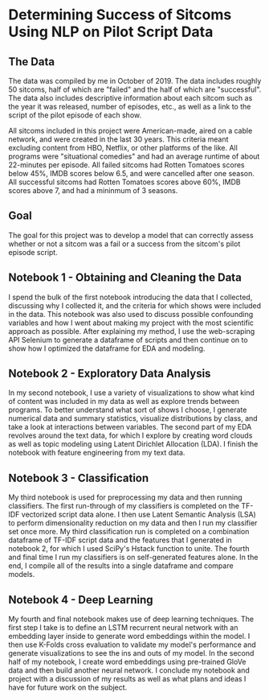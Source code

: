 
# Determining Success of Sitcoms Using NLP on Pilot Script Data
## The Data
The data was compiled by me in October of 2019. The data includes roughly 50 sitcoms, half of which are "failed" and the half of which are "successful". The data also includes descriptive information about each sitcom such as the year it was released, number of episodes, etc., as well as a link to the script of the pilot episode of each show. 

All sitcoms included in this project were American-made, aired on a cable network, and were created in the last 30 years. This criteria meant excluding content from HBO, Netflix, or other platforms of the like. All programs were "situational comedies" and had an average runtime of about 22-minutes per episode. All failed sitcoms had Rotten Tomatoes scores below 45%, IMDB scores below 6.5, and were cancelled after one season. All successful sitcoms had Rotten Tomatoes scores above 60%, IMDB scores above 7, and had a mininmum of 3 seasons.

## Goal
The goal for this project was to develop a model that can correctly assess whether or not a sitcom was a fail or a success from the sitcom's pilot episode script.

## Notebook 1 - Obtaining and Cleaning the Data
I spend the bulk of the first notebook introducing the data that I collected, discussing why I collected it, and the criteria for which shows were included in the data. This notebook was also used to discuss possible confounding variables and how I went about making my project with the most scientific approach as possible. After explaining my method, I use the web-scraping API Selenium to generate a dataframe of scripts and then continue on to show how I optimized the dataframe for EDA and modeling.

## Notebook 2 - Exploratory Data Analysis
In my second notebook, I use a variety of visualizations to show what kind of content was included in my data as well as explore trends between programs. To better understand what sort of shows I choose, I generate numerical data and summary statistics, visualize distributions by class, and take a look at interactions between variables. The second part of my EDA revolves around the text data, for which I explore by creating word clouds as well as topic modeling using Latent Dirichlet Allocation (LDA). I finish the notebook with feature engineering from my text data.

## Notebook 3 - Classification
My third notebook is used for preprocessing my data and then running classifiers. The first run-through of my classifiers is completed on the TF-IDF vectorized script data alone. I then use Latent Semantic Analysis (LSA) to perform dimensionality reduction on my data and then I run my classifier set once more. My third classification run is completed on a combination dataframe of TF-IDF script data and the features that I generated in notebook 2, for which I used SciPy's Hstack function to unite. The fourth and final time I run my classifiers is on self-generated features alone. In the end, I compile all of the results into a single dataframe and compare models.

## Notebook 4 - Deep Learning
My fourth and final notebook makes use of deep learning techniques. The first step I take is to define an LSTM recurrent neural network with an embedding layer inside to generate word embeddings within the model. I then use K-Folds cross evaluation to validate my model's performance and generate visualizations to see the ins and outs of my model. In the second half of my notebook, I create word embeddings using pre-trained GloVe data and then build another neural network. I conclude my notebook and project with a discussion of my results as well as what plans and ideas I have for future work on the subject.



